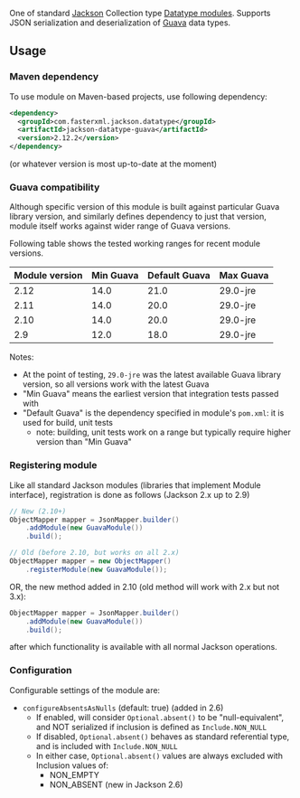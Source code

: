 One of standard [Jackson](../../../..jackson) Collection type [Datatype modules](../../..).
Supports JSON serialization and deserialization of
[Guava](http://code.google.com/p/guava-libraries/) data types.

## Usage

### Maven dependency

To use module on Maven-based projects, use following dependency:

```xml
<dependency>
  <groupId>com.fasterxml.jackson.datatype</groupId>
  <artifactId>jackson-datatype-guava</artifactId>
  <version>2.12.2</version>
</dependency>
```

(or whatever version is most up-to-date at the moment)

### Guava compatibility

Although specific version of this module is built against particular Guava library version,
and similarly defines dependency to just that version, module itself works against wider
range of Guava versions.

Following table shows the tested working ranges for recent module versions.

| Module version | Min Guava | Default Guava | Max Guava |
| -------------- | --------- | ------------- | --------- |
| 2.12           | 14.0      | 21.0          | 29.0-jre  |
| 2.11           | 14.0      | 20.0          | 29.0-jre  |
| 2.10           | 14.0      | 20.0          | 29.0-jre  |
| 2.9            | 12.0      | 18.0          | 29.0-jre  |

Notes:

* At the point of testing, `29.0-jre` was the latest available Guava library
version, so all versions work with the latest Guava
* "Min Guava" means the earliest version that integration tests passed with
* "Default Guava" is the dependency specified in module's `pom.xml`: it is used for build, unit tests
    * note: building, unit tests work on a range but typically require higher version than "Min Guava"

### Registering module

Like all standard Jackson modules (libraries that implement Module interface), registration is done as follows (Jackson 2.x up to 2.9)

```java
// New (2.10+)
ObjectMapper mapper = JsonMapper.builder()
    .addModule(new GuavaModule())
    .build();

// Old (before 2.10, but works on all 2.x)
ObjectMapper mapper = new ObjectMapper()
    .registerModule(new GuavaModule());
```

OR, the new method added in 2.10 (old method will work with 2.x but not 3.x):

```java
ObjectMapper mapper = JsonMapper.builder()
    .addModule(new GuavaModule())
    .build();
```

after which functionality is available with all normal Jackson operations.

### Configuration

Configurable settings of the module are:

* `configureAbsentsAsNulls` (default: true) (added in 2.6)
    * If enabled, will consider `Optional.absent()` to be "null-equivalent", and NOT serialized if inclusion is defined as `Include.NON_NULL`
    * If disabled, `Optional.absent()` behaves as standard referential type, and is included with `Include.NON_NULL`
    * In either case, `Optional.absent()` values are always excluded with Inclusion values of:
        * NON_EMPTY
        * NON_ABSENT (new in Jackson 2.6)

